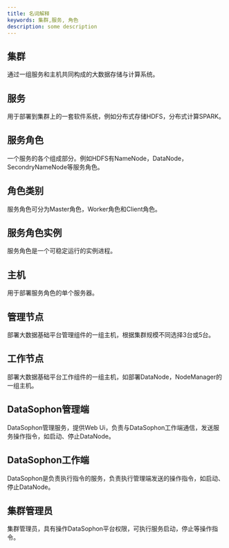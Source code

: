 ```yaml
---
title: 名词解释
keywords: 集群,服务, 角色
description: some description
---
```


## 集群

通过一组服务和主机共同构成的大数据存储与计算系统。

## 服务

用于部署到集群上的一套软件系统，例如分布式存储HDFS，分布式计算SPARK。

## 服务角色

一个服务的各个组成部分。例如HDFS有NameNode，DataNode，SecondryNameNode等服务角色。

## 角色类别

服务角色可分为Master角色，Worker角色和Client角色。

## 服务角色实例

服务角色是一个可稳定运行的实例进程。

## 主机

用于部署服务角色的单个服务器。

## 管理节点

部署大数据基础平台管理组件的一组主机，根据集群规模不同选择3台或5台。

## 工作节点

部署大数据基础平台工作组件的一组主机，如部署DataNode，NodeManager的一组主机。

## DataSophon管理端

DataSophon管理服务，提供Web Ui，负责与DataSophon工作端通信，发送服务操作指令，如启动、停止DataNode。

## DataSophon工作端

DataSophon是负责执行指令的服务，负责执行管理端发送的操作指令，如启动、停止DataNode。

## 集群管理员

集群管理员，具有操作DataSophon平台权限，可执行服务启动，停止等操作指令。